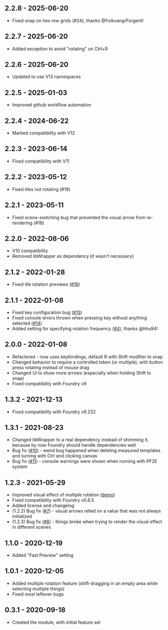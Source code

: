 ## 2.2.8 - 2025-06-20
- Fixed snap on hex row grids (#24), thanks @FolkvangrForgent!
 
## 2.2.7 - 2025-06-20
- Added exception to avoid "rotating" on Ctrl+R
 
## 2.2.6 - 2025-06-20
- Updated to use V13 namespaces

## 2.2.5 - 2025-01-03
- Improved github workflow automation

## 2.2.4 - 2024-06-22
- Marked compatibility with V12

## 2.2.3 - 2023-06-14
- Fixed compatibility with V11

## 2.2.2 - 2023-05-12
- Fixed tiles not rotating (#19)

## 2.2.1 - 2023-05-11
- Fixed scene-switching bug that prevented the visual arrow from re-rendering (#18)

## 2.2.0 - 2022-08-06
- V10 compatibility
- Removed libWrapper as dependency (it wasn't necessary)

## 2.1.2 - 2022-01-28
- Fixed tile rotation previews ([#16](https://github.com/shemetz/AlternativeRotation/issues/16))

## 2.1.1 - 2022-01-08
- Fixed key configuration bug ([#13](https://github.com/shemetz/AlternativeRotation/issues/13))
- Fixed console errors thrown when pressing key without anything selected ([#14](https://github.com/shemetz/AlternativeRotation/issues/14))
- Added setting for specifying rotation frequency ([#4]((https://github.com/shemetz/AlternativeRotation/pull/4))), thanks @hhu94! 

## 2.0.0 - 2022-01-08
- Refactored - now uses keybindings, default R with Shift modifier to snap
- Changed behavior to require a controlled token (or multiple), with button press rotating instead of mouse drag
- Changed UI to show more arrows (especially when holding Shift to snap)
- Fixed compatibility with Foundry v9

## 1.3.2 - 2021-12-13
- Fixed compatibility with Foundry v9.232

## 1.3.1 - 2021-08-23
- Changed libWrapper to a real dependency instead of shimming it, because by now Foundry should handle dependencies well
- Bug fix ([#10](https://github.com/shemetz/AlternativeRotation/issues/10)) - weird bug happened when deleting measured templates and turning with Ctrl and clicking canvas
- Bug fix ([#11](https://github.com/shemetz/AlternativeRotation/issues/11)) - console warnings were shown when running with PF2E system

## 1.2.3 - 2021-05-29
- Improved visual effect of multiple rotation ([demo](metadata/multiple_rotation_demo_2.gif))
- Fixed compatibility with Foundry v0.8.5
- Added license and changelog
- (1.2.2) Bug fix ([#7](https://github.com/shemetz/AlternativeRotation/issues/7)) - visual arrows relied on a value that was not always initialized
- (1.2.3) Bug fix ([#8](https://github.com/shemetz/AlternativeRotation/issues/8)) - things broke when trying to render the visual effect in different scenes

## 1.1.0 - 2020-12-19
- Added "Fast Preview" setting

## 1.0.1 - 2020-12-05
- Added multiple rotation feature (shift-dragging in an empty area while selecting multiple things)
- Fixed most leftover bugs

## 0.3.1 - 2020-09-18
- Created the module, with initial feature set
